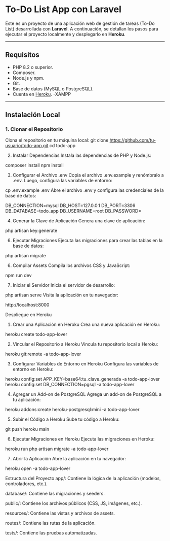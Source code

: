# To-Do List App con Laravel

Este es un proyecto de una aplicación web de gestión de tareas (To-Do List) desarrollada con **Laravel**. A continuación, se detallan los pasos para ejecutar el proyecto localmente y desplegarlo en **Heroku**.

---

## **Requisitos**

- PHP 8.2 o superior.
- Composer.
- Node.js y npm.
- Git.
- Base de datos (MySQL o PostgreSQL).
- Cuenta en [Heroku](https://signup.heroku.com/).
-XAMPP
---

## **Instalación Local**

### **1. Clonar el Repositorio**
Clona el repositorio en tu máquina local:
git clone https://github.com/tu-usuario/todo-app.git
cd todo-app

2. Instalar Dependencias
Instala las dependencias de PHP y Node.js:


composer install
npm install

3. Configurar el Archivo .env
Copia el archivo .env.example y renómbralo a .env. Luego, configura las variables de entorno:

cp .env.example .env
Abre el archivo .env y configura las credenciales de la base de datos:

DB_CONNECTION=mysql
DB_HOST=127.0.0.1
DB_PORT=3306
DB_DATABASE=todo_app
DB_USERNAME=root
DB_PASSWORD=

4. Generar la Clave de Aplicación
Genera una clave de aplicación:

php artisan key:generate

6. Ejecutar Migraciones
Ejecuta las migraciones para crear las tablas en la base de datos:

php artisan migrate

6. Compilar Assets
Compila los archivos CSS y JavaScript:

npm run dev

7. Iniciar el Servidor
Inicia el servidor de desarrollo:

php artisan serve
Visita la aplicación en tu navegador:

http://localhost:8000

Despliegue en Heroku
1. Crear una Aplicación en Heroku
Crea una nueva aplicación en Heroku:

heroku create todo-app-lover

2. Vincular el Repositorio a Heroku
Vincula tu repositorio local a Heroku:

heroku git:remote -a todo-app-lover

3. Configurar Variables de Entorno en Heroku
Configura las variables de entorno en Heroku:

heroku config:set APP_KEY=base64:tu_clave_generada -a todo-app-lover
heroku config:set DB_CONNECTION=pgsql -a todo-app-lover

4. Agregar un Add-on de PostgreSQL
Agrega un add-on de PostgreSQL a tu aplicación:

heroku addons:create heroku-postgresql:mini -a todo-app-lover

5. Subir el Código a Heroku
Sube tu código a Heroku:

git push heroku main

6. Ejecutar Migraciones en Heroku
Ejecuta las migraciones en Heroku:

heroku run php artisan migrate -a todo-app-lover

7. Abrir la Aplicación
Abre la aplicación en tu navegador:

heroku open -a todo-app-lover

Estructura del Proyecto
app/: Contiene la lógica de la aplicación (modelos, controladores, etc.).

database/: Contiene las migraciones y seeders.

public/: Contiene los archivos públicos (CSS, JS, imágenes, etc.).

resources/: Contiene las vistas y archivos de assets.

routes/: Contiene las rutas de la aplicación.

tests/: Contiene las pruebas automatizadas.
